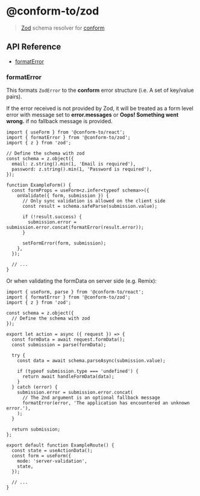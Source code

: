 # @conform-to/zod

> [Zod](https://github.com/colinhacks/zod) schema resolver for [conform](https://github.com/edmundhung/conform)

<!-- aside -->

## API Reference

- [formatError](#formatError)

<!-- /aside -->

### formatError

This formats `ZodError` to the **conform** error structure (i.e. A set of key/value pairs).

If the error received is not provided by Zod, it will be treated as a form level error with message set to **error.messages** or **Oops! Something went wrong.** if no fallback message is provided.

```tsx
import { useForm } from '@conform-to/react';
import { formatError } from '@conform-to/zod';
import { z } from 'zod';

// Define the schema with zod
const schema = z.object({
  email: z.string().min(1, 'Email is required'),
  password: z.string().min(1, 'Password is required'),
});

function ExampleForm() {
  const formProps = useForm<z.infer<typeof schema>>({
    onValidate({ form, submission }) {
      // Only sync validation is allowed on the client side
      const result = schema.safeParse(submission.value);

      if (!result.success) {
        submission.error = submission.error.concat(formatError(result.error));
      }

      setFormError(form, submission);
    },
  });

  // ...
}
```

Or when validating the formData on server side (e.g. Remix):

```tsx
import { useForm, parse } from '@conform-to/react';
import { formatError } from '@conform-to/zod';
import { z } from 'zod';

const schema = z.object({
  // Define the schema with zod
});

export let action = async ({ request }) => {
  const formData = await request.formData();
  const submission = parse(formData);

  try {
    const data = await schema.parseAsync(submission.value);

    if (typeof submission.type === 'undefined') {
      return await handleFormData(data);
    }
  } catch (error) {
    submission.error = submission.error.concat(
      // The 2nd argument is an optional fallback message
      formatError(error, 'The application has encountered an unknown error.'),
    );
  }

  return submission;
};

export default function ExampleRoute() {
  const state = useActionData();
  const form = useForm({
    mode: 'server-validation',
    state,
  });

  // ...
}
```

